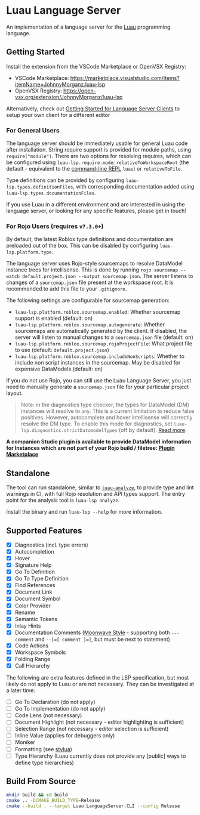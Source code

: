 # Luau Language Server

An implementation of a language server for the [Luau](https://github.com/Roblox/luau) programming language.

## Getting Started

Install the extension from the VSCode Marketplace or OpenVSX Registry:

- VSCode Marketplace: https://marketplace.visualstudio.com/items?itemName=JohnnyMorganz.luau-lsp
- OpenVSX Registry: https://open-vsx.org/extension/JohnnyMorganz/luau-lsp

Alternatively, check out [Getting Started for Language Server Clients](https://github.com/JohnnyMorganz/luau-lsp/blob/main/editors/README.md)
to setup your own client for a different editor

### For General Users

The language server should be immediately usable for general Luau code after installation.
String require support is provided for module paths, using `require("module")`.
There are two options for resolving requires, which can be configured using `luau-lsp.require.mode`:
`relativeToWorkspaceRoot` (the default - equivalent to the [command-line REPL](https://github.com/Roblox/luau#usage) `luau`)
or `relativeToFile`.

Type definitions can be provided by configuring `luau-lsp.types.definitionFiles`, with corresponding
documentation added using `luau-lsp.types.documentationFiles`.

If you use Luau in a different environment and are interested in using the language server, or
looking for any specific features, please get in touch!

### For Rojo Users (requires `v7.3.0+`)

By default, the latest Roblox type definitions and documentation are preloaded out of the box.
This can be disabled by configuring `luau-lsp.platform.type`.

The language server uses Rojo-style sourcemaps to resolve DataModel instance trees for intellisense.
This is done by running `rojo sourcemap --watch default.project.json --output sourcemap.json`.
The server listens to changes of a `sourcemap.json` file present at the workspace root. It is recommended to add this
file to your `.gitignore`.

The following settings are configurable for sourcemap generation:

- `luau-lsp.platform.roblox.sourcemap.enabled`: Whether sourcemap support is enabled (default: on)
- `luau-lsp.platform.roblox.sourcemap.autogenerate`: Whether sourcemaps are automatically generated by the client. If disabled, the server will listen to manual changes to a `sourcemap.json` file (default: on)
- `luau-lsp.platform.roblox.sourcemap.rojoProjectFile`: What project file to use (default: `default.project.json`)
- `luau-lsp.platform.roblox.sourcemap.includeNonScripts`: Whether to include non script instances in the sourcemap. May be disabled for expensive DataModels (default: on)

If you do not use Rojo, you can still use the Luau Language Server, you just need to manually generate a `sourcemap.json`
file for your particular project layout.

> Note: in the diagnostics type checker, the types for DataModel (DM) instances will resolve to `any`. This is a current limitation to reduce false positives.
> However, autocomplete and hover intellisense will correctly resolve the DM type.
> To enable this mode for diagnostics, set `luau-lsp.diagnostics.strictDatamodelTypes` (off by default).
> [Read more](https://github.com/JohnnyMorganz/luau-lsp/issues/83#issuecomment-1192865024).

**A companion Studio plugin is available to provide DataModel information for Instances which are not part of your Rojo build / filetree: [Plugin Marketplace](https://www.roblox.com/library/10913122509/Luau-Language-Server-Companion)**

## Standalone

The tool can run standalone, similar to [`luau-analyze`](https://github.com/JohnnyMorganz/luau-analyze-rojo), to provide type and lint warnings in CI, with full Rojo resolution and API types support.
The entry point for the analysis tool is `luau-lsp analyze`.

Install the binary and run `luau-lsp --help` for more information.

## Supported Features

- [x] Diagnostics (incl. type errors)
- [x] Autocompletion
- [x] Hover
- [x] Signature Help
- [x] Go To Definition
- [x] Go To Type Definition
- [x] Find References
- [x] Document Link
- [x] Document Symbol
- [x] Color Provider
- [x] Rename
- [x] Semantic Tokens
- [x] Inlay Hints
- [x] Documentation Comments ([Moonwave Style](https://github.com/evaera/moonwave) - supporting both `--- comment` and `--[=[ comment ]=]`, but must be next to statement)
- [x] Code Actions
- [x] Workspace Symbols
- [x] Folding Range
- [x] Call Hierarchy

The following are extra features defined in the LSP specification, but most likely do not apply to Luau or are not necessary.
They can be investigated at a later time:

- [ ] Go To Declaration (do not apply)
- [ ] Go To Implementation (do not apply)
- [ ] Code Lens (not necessary)
- [ ] Document Highlight (not necessary - editor highlighting is sufficient)
- [ ] Selection Range (not necessary - editor selection is sufficient)
- [ ] Inline Value (applies for debuggers only)
- [ ] Moniker
- [ ] Formatting (see [stylua](https://github.com/JohnnyMorganz/StyLua))
- [ ] Type Hierarchy (Luau currently does not provide any [public] ways to define type hierarchies)

## Build From Source

```sh
mkdir build && cd build
cmake .. -DCMAKE_BUILD_TYPE=Release
cmake --build . --target Luau.LanguageServer.CLI --config Release
```
